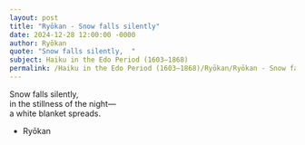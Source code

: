 ```yaml
---
layout: post
title: "Ryōkan - Snow falls silently"
date: 2024-12-28 12:00:00 -0000
author: Ryōkan
quote: "Snow falls silently,  "
subject: Haiku in the Edo Period (1603–1868)
permalink: /Haiku in the Edo Period (1603–1868)/Ryōkan/Ryōkan - Snow falls silently
---
```


Snow falls silently,  
in the stillness of the night—  
a white blanket spreads.

- Ryōkan
